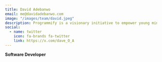 ```yaml
---
title: David Adebanwo
email: me@davidadebanwo.com
image: "/images/team/david.jpeg"
description: Programmify is a visionary initiative to empower young minds through comprehensive IT education
social:
  - name: twitter
    icon: fa-brands fa-twitter
    link: https://x.com/dave_O_A
---
```


**Software Developer**
